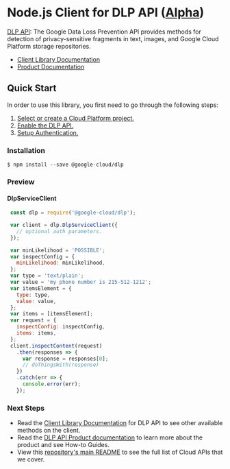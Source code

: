 # Node.js Client for DLP API ([Alpha](https://github.com/GoogleCloudPlatform/google-cloud-node#versioning))

[DLP API][Product Documentation]:
The Google Data Loss Prevention API provides methods for detection of
privacy-sensitive fragments in text, images, and Google Cloud Platform
storage repositories.
- [Client Library Documentation][]
- [Product Documentation][]

## Quick Start
In order to use this library, you first need to go through the following
steps:

1. [Select or create a Cloud Platform project.](https://console.cloud.google.com/project)
2. [Enable the DLP API.](https://console.cloud.google.com/apis/api/dlp)
3. [Setup Authentication.](https://googlecloudplatform.github.io/google-cloud-node/#/docs/google-cloud/master/guides/authentication)

### Installation
```
$ npm install --save @google-cloud/dlp
```

### Preview
#### DlpServiceClient
```js
 const dlp = require('@google-cloud/dlp');

 var client = dlp.DlpServiceClient({
   // optional auth parameters.
 });

 var minLikelihood = 'POSSIBLE';
 var inspectConfig = {
   minLikelihood: minLikelihood,
 };
 var type = 'text/plain';
 var value = 'my phone number is 215-512-1212';
 var itemsElement = {
   type: type,
   value: value,
 };
 var items = [itemsElement];
 var request = {
   inspectConfig: inspectConfig,
   items: items,
 };
 client.inspectContent(request)
   .then(responses => {
     var response = responses[0];
     // doThingsWith(response)
   })
   .catch(err => {
     console.error(err);
   });
```

### Next Steps
- Read the [Client Library Documentation][] for DLP API
  to see other available methods on the client.
- Read the [DLP API Product documentation][Product Documentation]
  to learn more about the product and see How-to Guides.
- View this [repository's main README](https://github.com/GoogleCloudPlatform/google-cloud-node/blob/master/README.md)
  to see the full list of Cloud APIs that we cover.

[Client Library Documentation]: https://googlecloudplatform.github.io/google-cloud-node/#/docs/dlp
[Product Documentation]: https://cloud.google.com/dlp